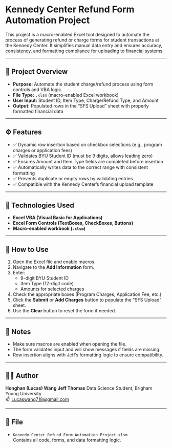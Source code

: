 # Kennedy Center Refund Form Automation Project

This project is a macro-enabled Excel tool designed to automate the process of generating refund or charge forms for student transactions at the Kennedy Center. It simplifies manual data entry and ensures accuracy, consistency, and formatting compliance for uploading to financial systems.

---

## 📌 Project Overview

- **Purpose:** Automate the student charge/refund process using form controls and VBA logic.
- **File Type:** `.xlsm` (macro-enabled Excel workbook)
- **User Input:** Student ID, Item Type, Charge/Refund Type, and Amount
- **Output:** Populated rows in the “SFS Upload” sheet with properly formatted financial data

---

## ⚙️ Features

- ✅ Dynamic row insertion based on checkbox selections (e.g., program charges or application fees)
- ✅ Validates BYU Student ID (must be 9 digits, allows leading zero)
- ✅ Ensures Amount and Item Type fields are completed before insertion
- ✅ Automatically writes data to the correct range with consistent formatting
- ✅ Prevents duplicate or empty rows by validating entries
- ✅ Compatible with the Kennedy Center’s financial upload template

---

## 🧠 Technologies Used

- **Excel VBA (Visual Basic for Applications)**
- **Excel Form Controls (TextBoxes, CheckBoxes, Buttons)**
- **Macro-enabled workbook (`.xlsm`)**

---

## 🚀 How to Use

1. Open the Excel file and enable macros.
2. Navigate to the **Add Information** form.
3. Enter:
   - 9-digit BYU Student ID
   - Item Type (12-digit code)
   - Amounts for selected charges
4. Check the appropriate boxes (Program Charges, Application Fee, etc.)
5. Click the **Submit** or **Add Charges** button to populate the “SFS Upload” sheet.
6. Use the **Clear** button to reset the form if needed.

---

## 📎 Notes

- Make sure macros are enabled when opening the file.
- The form validates input and will show messages if fields are missing.
- Row insertion aligns with Jeff’s formatting logic to ensure compatibility.

---

## 👨‍💻 Author

**Honghan (Lucas) Wang**  **Jeff Thomas** 
Data Science Student, Brigham Young University  
📫 Lucaswang718@gmail.com

---

## 📂 File

- `Kennedy Center Refund Form Automation Project.xlsm`  
  Contains all code, forms, and data formatting logic.

